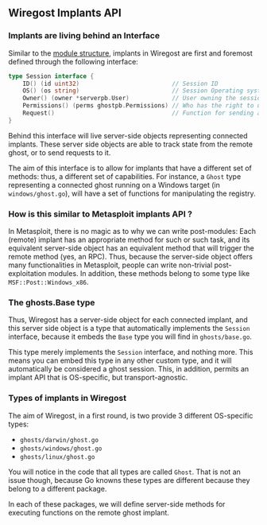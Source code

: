 
## Wiregost Implants API 

### Implants are living behind an Interface

Similar to the [module structure](https://github.com/maxlandon/wiregost/server/modules/README.md), implants in Wiregost
are first and foremost defined through the following interface:

```go
type Session interface {
	ID() (id uint32)                          // Session ID
	OS() (os string)                          // Session Operating system
	Owner() (owner *serverpb.User)            // User owning the session
	Permissions() (perms ghostpb.Permissions) // Who has the right to use implant
	Request()                                 // Function for sending a message to implant (transport-agnostic)
}
```

Behind this interface will live server-side objects representing connected implants. These server side objects are able to track
state from the remote ghost, or to send requests to it.

The aim of this interface is to allow for implants that have a different set of methods: thus, a different set of capabilities.
For instance, a `Ghost` type representing a connected ghost running on a Windows target (in `windows/ghost.go`), will have 
a set of functions for manipulating the registry.


### How is this similar to Metasploit implants API ?

In Metasploit, there is no magic as to why we can write post-modules:
Each (remote) implant has an appropriate method for such or such task, and its equivalent server-side object has an equivalent method
that will trigger the remote method (yes, an RPC). Thus, because the server-side object offers many functionalities in Metasploit, 
people can write non-trivial post-exploitation modules. In addition, these methods belong to some type like `MSF::Post::Windows_x86`.


### The ghosts.Base type

Thus, Wiregost has a server-side object for each connected implant, and this server side object is a type that automatically implements
the `Session` interface, because it embeds the `Base` type you will find in `ghosts/base.go`.

This type merely implements the `Session` interface, and nothing more. This means you can embed this type in any other custom type, and it
will automatically be considered a ghost session. This, in addition, permits an implant API that is OS-specific, but transport-agnostic.


### Types of implants in Wiregost

The aim of Wiregost, in a first round, is two provide 3 different OS-specific types:
- `ghosts/darwin/ghost.go`
- `ghosts/windows/ghost.go`
- `ghosts/linux/ghost.go`

You will notice in the code that all types are called `Ghost`. That is not an issue though, because Go knowns these types are different
because they belong to a different package.

In each of these packages, we will define server-side methods for executing functions on the remote ghost implant.
